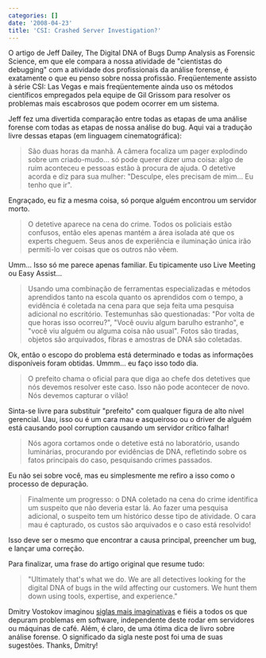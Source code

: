 ```yaml
---
categories: []
date: '2008-04-23'
title: 'CSI: Crashed Server Investigation?'
---
```


O artigo de Jeff Dailey, The Digital DNA of Bugs Dump Analysis as Forensic Science, em que ele compara a nossa atividade de "cientistas do debugging" com a atividade dos profissionais da análise forense, é exatamente o que eu penso sobre nossa profissão. Freqüentemente assisto à série CSI: Las Vegas e mais freqüentemente ainda uso os métodos científicos empregados pela equipe de Gil Grissom para resolver os problemas mais escabrosos que podem ocorrer em um sistema.

Jeff fez uma divertida comparação entre todas as etapas de uma análise forense com todas as etapas de nossa análise do bug. Aqui vai a tradução livre dessas etapas (em linguagem cinematográfica):

> São duas horas da manhã. A câmera focaliza um pager explodindo sobre um criado-mudo... só pode querer dizer uma coisa: algo de ruim aconteceu e pessoas estão à procura de ajuda. O detetive acorda e diz para sua mulher: "Desculpe, eles precisam de mim... Eu tenho que ir".

Engraçado, eu fiz a mesma coisa, só porque alguém encontrou um servidor morto.

> O detetive aparece na cena do crime. Todos os policiais estão confusos, então eles apenas mantém a área isolada até que os experts cheguem. Seus anos de experiência e iluminação única irão permiti-lo ver coisas que os outros não vêem.

Umm... Isso só me parece apenas familiar. Eu tipicamente uso Live Meeting ou Easy Assist...

> Usando uma combinação de ferramentas especializadas e métodos aprendidos tanto na escola quanto os aprendidos com o tempo, a evidência é coletada na cena para que seja feita uma pesquisa adicional no escritório. Testemunhas são questionadas: "Por volta de que horas isso ocorreu?", "Você ouviu algum barulho estranho", e "você viu alguém ou alguma coisa não usual". Fotos são tiradas, objetos são arquivados, fibras e amostras de DNA são coletadas.

Ok, então o escopo do problema está determinado e todas as informações disponíveis foram obtidas. Ummm... eu faço isso todo dia.

> O prefeito chama o oficial para que diga ao chefe dos detetives que nós devemos resolver este caso. Isso não pode acontecer de novo.  Nós devemos capturar o vilão!

Sinta-se livre para substituir "prefeito" com qualquer figura de alto nível gerencial. Uau, isso ou é um cara mau e asqueiroso ou o driver de alguém está causando pool corruption causando um servidor crítico falhar!

> Nós agora cortamos onde o detetive está no laboratório, usando luminárias,  procurando por evidências de DNA, refletindo sobre os fatos principais do caso, pesquisando crimes passados.

Eu não sei sobre você, mas eu simplesmente me refiro a isso como o processo de depuração.

> Finalmente um progresso: o DNA coletado na cena do crime identifica um suspeito que não deveria estar lá. Ao fazer uma pesquisa adicional, o suspeito tem um histórico desse tipo de atividade. O cara mau é capturado, os custos são arquivados e o caso está resolvido!

Isso deve ser o mesmo que encontrar a causa principal, preencher um bug, e lançar uma correção.

Para finalizar, uma frase do artigo original que resume tudo:

> "Ultimately that's what we do.  We are all detectives looking for the digital DNA of bugs in the wild affecting our customers.  We hunt them down using tools, expertise, and experience."

Dmitry Vostokov imaginou [siglas mais imaginativas] e fiéis a todos os que depuram problemas em software, independente deste rodar em servidores ou máquinas de café. Além, é claro, de uma ótima dica de livro sobre análise forense. O significado da sigla neste post foi uma de suas sugestões. Thanks, Dmitry!

[siglas mais imaginativas]: https://www.dumpanalysis.org/blog/index.php/2008/05/22/on-csi-abbreviation/